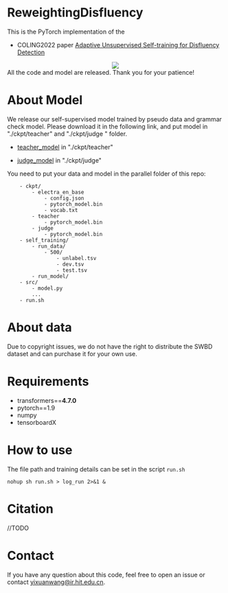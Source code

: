 
# ReweightingDisfluency
This is the PyTorch implementation of the
- COLING2022 paper [Adaptive Unsupervised Self-training for Disfluency Detection](https://aclanthology.org/2022.coling-1.632.pdf)
<div align="center">
    <image src='image/structure.jpg'>
</div>
All the code and model are released. Thank you for your patience!

# About Model
We release our self-supervised model trained by pseudo data and grammar check model. 
Please download it in the following link, and put model in "./ckpt/teacher" and "./ckpt/judge " folder.

- [teacher_model](https://drive.google.com/file/d/1UgqDcWo0gB4DpUCew2XJF848KYrLHTHx/view?usp=sharing) in "./ckpt/teacher"

- [judge_model](https://drive.google.com/file/d/1A7tuE0PDKN8_1RSsl74uz5GQPkGFUKvA/view?usp=sharing) in "./ckpt/judge"

You need to put your data and model in the parallel folder of this repo:
```text
    - ckpt/
        - electra_en_base
            - config.json
            - pytorch_model.bin
            - vocab.txt
        - teacher
            - pytorch_model.bin
        - judge
            - pytorch_model.bin
    - self_training/
        - run_data/
            - 500/
                - unlabel.tsv
                - dev.tsv
                - test.tsv
        - run_model/
    - src/
        - model.py
        ...
    - run.sh
```
# About data
Due to copyright issues, we do not have the right to distribute the SWBD dataset and can purchase it for your own use.

# Requirements
- transformers==**4.7.0**
- pytorch==1.9
- numpy
- tensorboardX

# How to use
The file path and training details can be set in the script `run.sh`
```shell
nohup sh run.sh > log_run 2>&1 &
```

# Citation
//TODO

# Contact
If you have any question about this code, feel free to open an issue or contact yixuanwang@ir.hit.edu.cn.
